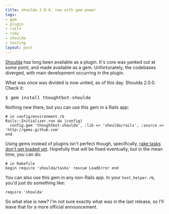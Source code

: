 ```yaml
--- 
title: shoulda 2.0.0, now with gem power
tags: 
- gem
- plugin
- rails
- ruby
- shoulda
- testing
layout: post
---
```

[Shoulda](http://thoughtbot.com/projects/shoulda) has long been available as a plugin. It's core was yanked out at some point, and made available as a gem. Unfortunately, the codebases diverged, with main development occurring in the plugin.

What was once was divided is now united, as of this day. Shoulda 2.0.0. Check it:

<pre class="terminal unix"><samp class="prompt shell">$</samp> <kbd class="shell">gem install thoughtbot-shoulda</kbd></pre>
    
Nothing new there, but you can use this gem in a Rails app:

<pre><code class="ruby"># in config/environment.rb
Rails::Initializer.run do |config|
  config.gem 'thoughtbot-shoulda', :lib => 'shoulda/rails', :source => 'http://gems.github.com'
end</code></pre>
    
Using gems instead of plugins isn't perfect though, specifically, [rake tasks don't get loaded yet](http://rails.lighthouseapp.com/projects/8994/tickets/59-when-loading-a-plugin-via-rubygems-rake-tasks-aren-t-included-2). Hopefully that will be fixed eventually, but in the mean time, you can do:

<pre><code class="ruby"># in Rakefile
begin require 'shoulda/tasks' rescue LoadError end</code></pre>

You can also use this gem in any non-Rails app. In your `test_helper.rb`, you'd just do something like:

<pre><code class="ruby">require 'shoulda'</code></pre>

So what else is new? I'm not sure exactly what was in the last release, so I'll leave that for a more official announcement.
